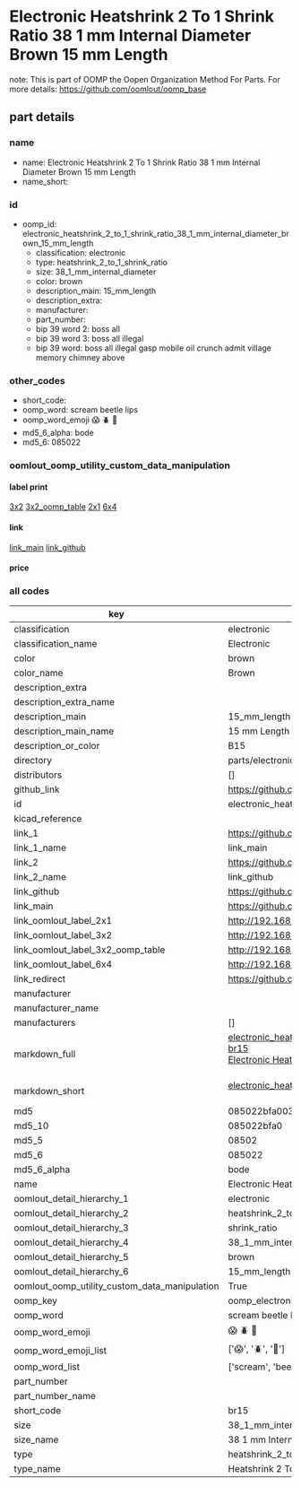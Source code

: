 # Electronic Heatshrink 2 To 1 Shrink Ratio 38 1 mm Internal Diameter Brown 15 mm Length  

note: This is part of OOMP the Oopen Organization Method For Parts. For more details: https://github.com/oomlout/oomp_base

##  part details
  







### name
* name: Electronic Heatshrink 2 To 1 Shrink Ratio 38 1 mm Internal Diameter Brown 15 mm Length
* name_short: 
### id
* oomp_id: electronic_heatshrink_2_to_1_shrink_ratio_38_1_mm_internal_diameter_brown_15_mm_length
  * classification: electronic
  * type: heatshrink_2_to_1_shrink_ratio
  * size: 38_1_mm_internal_diameter
  * color: brown
  * description_main: 15_mm_length
  * description_extra: 
  * manufacturer: 
  * part_number: 
  * bip 39 word 2: boss all
  * bip 39 word 3: boss all illegal
  * bip 39 word: boss all illegal gasp mobile oil crunch admit village memory chimney above

### other_codes
* short_code: 
* oomp_word: scream beetle lips
* oomp_word_emoji :scream: :beetle: :lips:
* md5_6_alpha: bode
* md5_6: 085022






### oomlout_oomp_utility_custom_data_manipulation
#### label print
[3x2](http://192.168.1.245:1112/?label=oomp%20bode)
[3x2_oomp_table](http://192.168.1.108:1112/?label=oomp%20bode)
[2x1](http://192.168.1.242:1112/?label=oomp%20bode)
[6x4](http://192.168.1.55:1112/?label=oomp%20bode)    

#### link

[link_main](https://github.com/oomlout/oomlout_oomp_version_1_messy/tree/main/parts/electronic_heatshrink_2_to_1_shrink_ratio_38_1_mm_internal_diameter_brown_15_mm_length) [link_github](https://github.com/oomlout/oomlout_oomp_version_1_messy/tree/main/parts/electronic_heatshrink_2_to_1_shrink_ratio_38_1_mm_internal_diameter_brown_15_mm_length)                             

#### price







### all codes 
| key | value |  
| --- | --- |  
| classification | electronic |  
| classification_name | Electronic |  
| color | brown |  
| color_name | Brown |  
| description_extra |  |  
| description_extra_name |  |  
| description_main | 15_mm_length |  
| description_main_name | 15 mm Length |  
| description_or_color | B15 |  
| directory | parts/electronic_heatshrink_2_to_1_shrink_ratio_38_1_mm_internal_diameter_brown_15_mm_length |  
| distributors | [] |  
| github_link | https://github.com/oomlout/oomlout_oomp_part_src/tree/main/parts/electronic_heatshrink_2_to_1_shrink_ratio_38_1_mm_internal_diameter_brown_15_mm_length |  
| id | electronic_heatshrink_2_to_1_shrink_ratio_38_1_mm_internal_diameter_brown_15_mm_length |  
| kicad_reference |  |  
| link_1 | https://github.com/oomlout/oomlout_oomp_version_1_messy/tree/main/parts/electronic_heatshrink_2_to_1_shrink_ratio_38_1_mm_internal_diameter_brown_15_mm_length |  
| link_1_name | link_main |  
| link_2 | https://github.com/oomlout/oomlout_oomp_version_1_messy/tree/main/parts/electronic_heatshrink_2_to_1_shrink_ratio_38_1_mm_internal_diameter_brown_15_mm_length |  
| link_2_name | link_github |  
| link_github | https://github.com/oomlout/oomlout_oomp_version_1_messy/tree/main/parts/electronic_heatshrink_2_to_1_shrink_ratio_38_1_mm_internal_diameter_brown_15_mm_length |  
| link_main | https://github.com/oomlout/oomlout_oomp_version_1_messy/tree/main/parts/electronic_heatshrink_2_to_1_shrink_ratio_38_1_mm_internal_diameter_brown_15_mm_length |  
| link_oomlout_label_2x1 | http://192.168.1.242:1112/?label=oomp%20bode |  
| link_oomlout_label_3x2 | http://192.168.1.245:1112/?label=oomp%20bode |  
| link_oomlout_label_3x2_oomp_table | http://192.168.1.108:1112/?label=oomp%20bode |  
| link_oomlout_label_6x4 | http://192.168.1.55:1112/?label=oomp%20bode |  
| link_redirect | https://github.com/oomlout/oomlout_oomp_version_1_messy/tree/main/parts/electronic_heatshrink_2_to_1_shrink_ratio_38_1_mm_internal_diameter_brown_15_mm_length |  
| manufacturer |  |  
| manufacturer_name |  |  
| manufacturers | [] |  
| markdown_full | [electronic_heatshrink_2_to_1_shrink_ratio_38_1_mm_internal_diameter_brown_15_mm_length](none)<br>[br15](none)<br>[Electronic Heatshrink 2 To 1 Shrink Ratio 38 1 Mm Internal Diameter Brown 15 Mm Length](none)<br><br> |  
| markdown_short | [electronic_heatshrink_2_to_1_shrink_ratio_38_1_mm_internal_diameter_brown_15_mm_length](none)<br><br> |  
| md5 | 085022bfa003a69e67473602e20198d1 |  
| md5_10 | 085022bfa0 |  
| md5_5 | 08502 |  
| md5_6 | 085022 |  
| md5_6_alpha | bode |  
| name | Electronic Heatshrink 2 To 1 Shrink Ratio 38 1 mm Internal Diameter Brown 15 mm Length |  
| oomlout_detail_hierarchy_1 | electronic |  
| oomlout_detail_hierarchy_2 | heatshrink_2_to_1 |  
| oomlout_detail_hierarchy_3 | shrink_ratio |  
| oomlout_detail_hierarchy_4 | 38_1_mm_internal_diameter |  
| oomlout_detail_hierarchy_5 | brown |  
| oomlout_detail_hierarchy_6 | 15_mm_length |  
| oomlout_oomp_utility_custom_data_manipulation | True |  
| oomp_key | oomp_electronic_heatshrink_2_to_1_shrink_ratio_38_1_mm_internal_diameter_brown_15_mm_length |  
| oomp_word | scream beetle lips |  
| oomp_word_emoji | :scream: :beetle: :lips: |  
| oomp_word_emoji_list | [':scream:', ':beetle:', ':lips:'] |  
| oomp_word_list | ['scream', 'beetle', 'lips'] |  
| part_number |  |  
| part_number_name |  |  
| short_code | br15 |  
| size | 38_1_mm_internal_diameter |  
| size_name | 38 1 mm Internal Diameter |  
| type | heatshrink_2_to_1_shrink_ratio |  
| type_name | Heatshrink 2 To 1 Shrink Ratio |  
